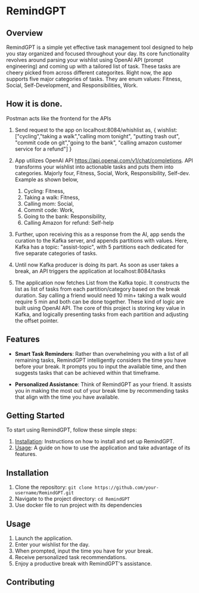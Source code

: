 # RemindGPT

## Overview
RemindGPT is a simple yet effective task management tool designed to help you stay organized and focused throughout your day. Its core functionality revolves around parsing your wishlist using OpenAI API (prompt engineering) and coming up with a tailored list of task. These tasks are cheery picked from across different categorites. Right now, the app supports five major categories of tasks. They are enum values: Fitness, Social, Self-Development, and Responsibilities, Work.

## How it is done.
Postman acts like the frontend for the APIs
1) Send request to the app on localhost:8084/whishlist as,
   {
wishlist:["cycling","taking a walk","calling mom tonight", "putting trash out", "commit code on git","going to the bank", "calling amazon customer service for a refund"]
   }
3) App utilizes OpenAI API https://api.openai.com/v1/chat/completions. API transforms your wishlist into actionable tasks and puts them into categories. Majorly four, Fitness, Social, Work, Responsibility, Self-dev. Example as shown below,
   1) Cycling: Fitness,
   2) Taking a walk: Fitness,
   3) Calling mom: Social,
   4) Commit code: Work,
   5) Going to the bank: Responsibility,
   6) Calling Amazon for refund: Self-help
   
4) Further, upon receiving this as a response from the AI, app sends the curation to the Kafka server, and appends partitions with values. Here, Kafka has a topic: "assist-topic", with 5 partitions each dedicated for five separate categories of tasks.
5) Until now Kafka producer is doing its part. As soon as user takes a break, an API triggers the application at localhost:8084/tasks
6) The application now fetches List<Tasks> from the Kafka topic. It constructs the list as list of tasks from each partition/category based on the break duration. Say calling a friend would need 10 min+ taking a walk would require 5 min and both can be done together. These kind of logic are built using OpenAI API. The core of this project is storing key value in Kafka, and logically presenting tasks from each partition and adjusting the offset pointer.

## Features
- **Smart Task Reminders**: Rather than overwhelming you with a list of all remaining tasks, RemindGPT intelligently considers the time you have before your break. It prompts you to input the available time, and then suggests tasks that can be achieved within that timeframe.

- **Personalized Assistance**: Think of RemindGPT as your friend. It assists you in making the most out of your break time by recommending tasks that align with the time you have available.

## Getting Started
To start using RemindGPT, follow these simple steps:
1. [Installation](#installation): Instructions on how to install and set up RemindGPT.
2. [Usage](#usage): A guide on how to use the application and take advantage of its features.

## Installation
1. Clone the repository: `git clone https://github.com/your-username/RemindGPT.git`
2. Navigate to the project directory: `cd RemindGPT`
3. Use docker file to run project with its dependencies

## Usage
1. Launch the application.
2. Enter your wishlist for the day.
3. When prompted, input the time you have for your break.
4. Receive personalized task recommendations.
5. Enjoy a productive break with RemindGPT's assistance.

## Contributing

